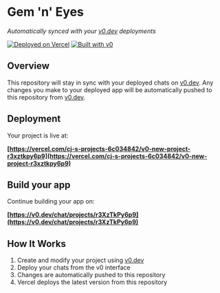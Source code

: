 # Gem 'n' Eyes

*Automatically synced with your [v0.dev](https://v0.dev) deployments*

[![Deployed on Vercel](https://img.shields.io/badge/Deployed%20on-Vercel-black?style=for-the-badge&logo=vercel)](https://vercel.com/cj-s-projects-6c034842/v0-new-project-r3xztkpy6p9)
[![Built with v0](https://img.shields.io/badge/Built%20with-v0.dev-black?style=for-the-badge)](https://v0.dev/chat/projects/r3XzTkPy6p9)

## Overview

This repository will stay in sync with your deployed chats on [v0.dev](https://v0.dev).
Any changes you make to your deployed app will be automatically pushed to this repository from [v0.dev](https://v0.dev).

## Deployment

Your project is live at:

**[https://vercel.com/cj-s-projects-6c034842/v0-new-project-r3xztkpy6p9](https://vercel.com/cj-s-projects-6c034842/v0-new-project-r3xztkpy6p9)**

## Build your app

Continue building your app on:

**[https://v0.dev/chat/projects/r3XzTkPy6p9](https://v0.dev/chat/projects/r3XzTkPy6p9)**

## How It Works

1. Create and modify your project using [v0.dev](https://v0.dev)
2. Deploy your chats from the v0 interface
3. Changes are automatically pushed to this repository
4. Vercel deploys the latest version from this repository